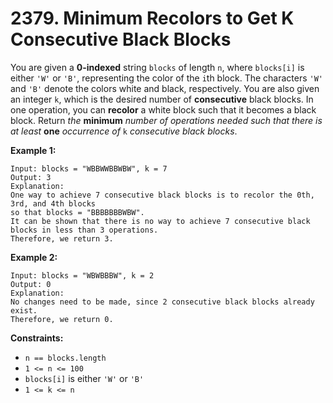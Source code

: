 # 2379. Minimum Recolors to Get K Consecutive Black Blocks
You are given a **0-indexed** string `blocks` of length `n`, where `blocks[i]` is either `'W'` or `'B'`, representing the color of the `i`th block. The characters `'W'` and `'B'` denote the colors white and black, respectively. You are also given an integer `k`, which is the desired number of **consecutive** black blocks. In one operation, you can **recolor** a white block such that it becomes a black block. Return *the* **minimum** *number of operations needed such that there is at least* **one** *occurrence of* `k` *consecutive black blocks*.

**Example 1:**
```
Input: blocks = "WBBWWBBWBW", k = 7
Output: 3
Explanation:
One way to achieve 7 consecutive black blocks is to recolor the 0th, 3rd, and 4th blocks
so that blocks = "BBBBBBBWBW". 
It can be shown that there is no way to achieve 7 consecutive black blocks in less than 3 operations.
Therefore, we return 3.
```

**Example 2:**
```
Input: blocks = "WBWBBBW", k = 2
Output: 0
Explanation:
No changes need to be made, since 2 consecutive black blocks already exist.
Therefore, we return 0.
```

**Constraints:**
- `n == blocks.length`
- `1 <= n <= 100`
- `blocks[i]` is either `'W'` or `'B'`
- `1 <= k <= n`
